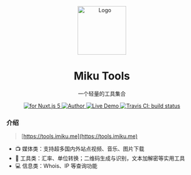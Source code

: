 <p align="center"><img src="https://raw.githubusercontent.com/Ice-Hazymoon/MikuTools/master/static/icon.png"
        alt="Logo" width="128" height="128" style="max-width: 100%;"></p>
<h1 align="center">Miku Tools</h1>
<p align="center">一个轻量的工具集合</p>
<p align="center">
    <a href="https://vuejs.org/">
        <img src="https://img.shields.io/badge/nuxt.js-v5.x-green.svg" alt="for Nuxt.js 5">
    </a>
    <a href="http://imiku.me/">
        <img src="https://badgen.net/badge/author/Ice-Hazymoon/f2a" alt="Author">
    </a>
    <a href="https://mikutools.netlify.com/">
        <img src="https://img.shields.io/badge/%F0%9F%9A%80-open--in--browser-e10079.svg" alt="Live Demo">
    </a>
    <a href="https://travis-ci.com/Ice-Hazymoon/miku-tools">
        <img src="https://travis-ci.com/Ice-Hazymoon/miku-tools.svg?token=pWzaHpcANR3b8gBweuai&branch=master" alt="Travis CI: build status">
    </a>
</p>

### 介绍

> [https://tools.imiku.me](https://tools.imiku.me)

- 📺 媒体类：支持超多国内外站点视频、音乐、图片下载
- 🔧 工具类：汇率、单位转换；二维码生成与识别，文本加解密等实用工具
- 💻 信息类：Whois、IP 等查询功能
